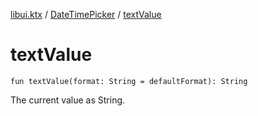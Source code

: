 [libui.ktx](../README.md) / [DateTimePicker](README.md) / [textValue](text-value.md)

# textValue

`fun textValue(format: String = defaultFormat): String`

The current value as String.

